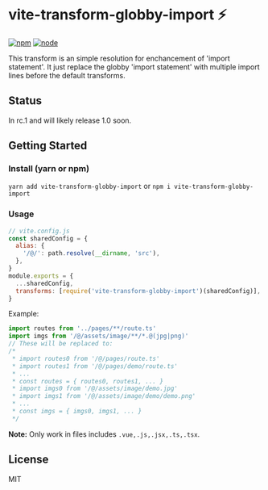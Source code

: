 # vite-transform-globby-import ⚡

[![npm][npm-img]][npm-url]
[![node][node-img]][node-url]

This transform is an simple resolution for enchancement of 'import statement'. It just replace the globby 'import statement' with multiple import lines before the default transforms.


## Status

In rc.1 and will likely release 1.0 soon.

## Getting Started

### Install (yarn or npm)

`yarn add vite-transform-globby-import` or `npm i vite-transform-globby-import`

### Usage

```javascript
// vite.config.js
const sharedConfig = {
  alias: {
    '/@/': path.resolve(__dirname, 'src'),
  },
}
module.exports = {
  ...sharedConfig,
  transforms: [require('vite-transform-globby-import')(sharedConfig)],
}
```

Example:
```ts
import routes from '../pages/**/route.ts'
import imgs from '/@/assets/image/**/*.@(jpg|png)'
// These will be replaced to:
/* 
 * import routes0 from '/@/pages/route.ts'
 * import routes1 from '/@/pages/demo/route.ts'
 * ...
 * const routes = { routes0, routes1, ... }
 * import imgs0 from '/@/assets/image/demo.jpg'
 * import imgs1 from '/@/assets/image/demo/demo.png'
 * ...
 * const imgs = { imgs0, imgs1, ... }
 */
```

**Note:** Only work in files includes `.vue,.js,.jsx,.ts,.tsx`. 


## License

MIT

[npm-img]: https://img.shields.io/badge/npm-v1.0.0--rc.1-green.svg
[npm-url]: https://npmjs.com/package/vite-transform-globby-import
[node-img]: https://img.shields.io/node/v/vite.svg
[node-url]: https://nodejs.org/en/about/releases/
<!-- [unix-ci-img]: https://circleci.com/gh/vitejs/vite.svg?style=shield
[unix-ci-url]: https://app.circleci.com/pipelines/github/vitejs/vite
[windows-ci-img]: https://ci.appveyor.com/api/projects/status/0q4j8062olbcs71l/branch/master?svg=true
[windows-ci-url]: https://ci.appveyor.com/project/yyx990803/vite/branch/master -->

